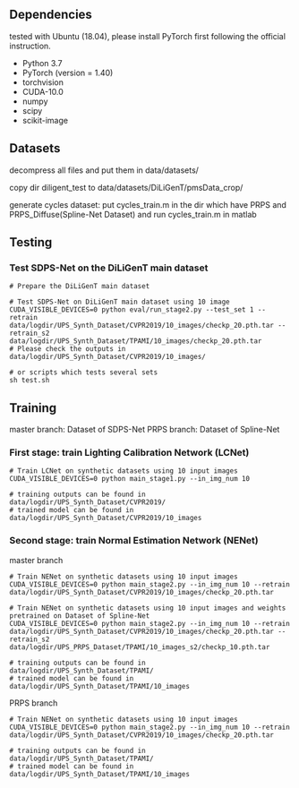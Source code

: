 ## Dependencies
tested with Ubuntu (18.04), please install PyTorch first following the official instruction. 

- Python 3.7 
- PyTorch (version = 1.40)
- torchvision
- CUDA-10.0 
- numpy
- scipy
- scikit-image 

## Datasets
decompress all files and put them in data/datasets/

copy dir diligent_test to data/datasets/DiLiGenT/pmsData_crop/

generate cycles dataset:
put cycles_train.m in the dir which have PRPS and PRPS_Diffuse(Spline-Net Dataset) and run cycles_train.m in matlab

## Testing
### Test SDPS-Net on the DiLiGenT main dataset
```shell
# Prepare the DiLiGenT main dataset

# Test SDPS-Net on DiLiGenT main dataset using 10 image
CUDA_VISIBLE_DEVICES=0 python eval/run_stage2.py --test_set 1 --retrain data/logdir/UPS_Synth_Dataset/CVPR2019/10_images/checkp_20.pth.tar --retrain_s2 data/logdir/UPS_Synth_Dataset/TPAMI/10_images/checkp_20.pth.tar
# Please check the outputs in data/logdir/UPS_Synth_Dataset/CVPR2019/10_images/

# or scripts which tests several sets
sh test.sh
```

## Training
master branch: Dataset of SDPS-Net
PRPS branch: Dataset of Spline-Net
### First stage: train Lighting Calibration Network (LCNet)
```shell
# Train LCNet on synthetic datasets using 10 input images
CUDA_VISIBLE_DEVICES=0 python main_stage1.py --in_img_num 10

# training outputs can be found in data/logdir/UPS_Synth_Dataset/CVPR2019/
# trained model can be found in data/logdir/UPS_Synth_Dataset/CVPR2019/10_images

```
### Second stage: train Normal Estimation Network (NENet)
master branch
```shell
# Train NENet on synthetic datasets using 10 input images
CUDA_VISIBLE_DEVICES=0 python main_stage2.py --in_img_num 10 --retrain data/logdir/UPS_Synth_Dataset/CVPR2019/10_images/checkp_20.pth.tar

# Train NENet on synthetic datasets using 10 input images and weights pretrained on Dataset of Spline-Net
CUDA_VISIBLE_DEVICES=0 python main_stage2.py --in_img_num 10 --retrain data/logdir/UPS_Synth_Dataset/CVPR2019/10_images/checkp_20.pth.tar --retrain_s2 data/logdir/UPS_PRPS_Dataset/TPAMI/10_images_s2/checkp_10.pth.tar

# training outputs can be found in data/logdir/UPS_Synth_Dataset/TPAMI/
# trained model can be found in data/logdir/UPS_Synth_Dataset/TPAMI/10_images
```
PRPS branch
```shell
# Train NENet on synthetic datasets using 10 input images
CUDA_VISIBLE_DEVICES=0 python main_stage2.py --in_img_num 10 --retrain data/logdir/UPS_Synth_Dataset/CVPR2019/10_images/checkp_20.pth.tar

# training outputs can be found in data/logdir/UPS_Synth_Dataset/TPAMI/
# trained model can be found in data/logdir/UPS_Synth_Dataset/TPAMI/10_images
```
